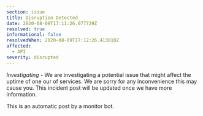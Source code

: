 ```yaml
---
section: issue
title: Disruption Detected
date: 2020-08-09T17:11:26.077729Z
resolved: true
informational: false
resolvedWhen: 2020-08-09T17:12:26.413010Z
affected:
  - API
severity: disrupted
---
```

*Investigating* - We are investigating a potential issue that might affect the uptime of one our of services. We are sorry for any inconvenience this may cause you. This incident post will be updated once we have more information.

This is an automatic post by a monitor bot.
        
